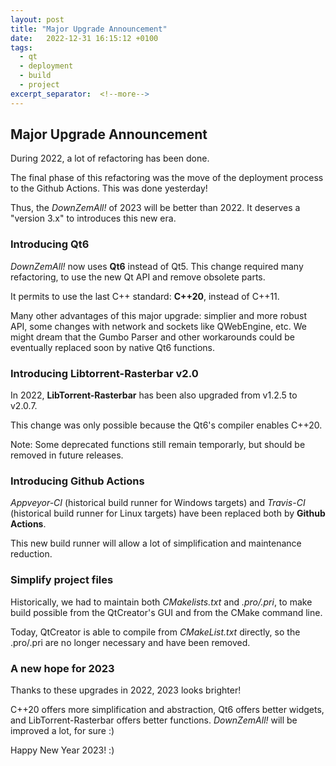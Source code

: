 ```yaml
---
layout: post
title: "Major Upgrade Announcement"
date:   2022-12-31 16:15:12 +0100
tags:
  - qt
  - deployment
  - build
  - project
excerpt_separator:  <!--more-->
---
```


## Major Upgrade Announcement

During 2022, a lot of refactoring has been done. 

The final phase of this refactoring was the move of the deployment process to the Github Actions. This was done yesterday!

Thus, the *DownZemAll!* of 2023 will be better than 2022. It deserves a "version 3.x" to introduces this new era.


### Introducing Qt6

*DownZemAll!* now uses **Qt6** instead of Qt5. This change required many refactoring, to use the new Qt API and remove obsolete parts.

It permits to use the last C++ standard: **C++20**, instead of C++11.

Many other advantages of this major upgrade: simplier and more robust API, some changes with network and sockets like QWebEngine, etc. We might dream that the Gumbo Parser and other workarounds could be eventually replaced soon by native Qt6 functions.


### Introducing Libtorrent-Rasterbar v2.0

In 2022, **LibTorrent-Rasterbar** has been also upgraded from v1.2.5 to v2.0.7.

This change was only possible because the Qt6's compiler enables C++20.

Note: Some deprecated functions still remain temporarly, but should be removed in future releases.


### Introducing Github Actions

*Appveyor-CI* (historical build runner for Windows targets) and *Travis-CI* (historical build runner for Linux targets) have been replaced both by **Github Actions**.

This new build runner will allow a lot of simplification and maintenance reduction.


### Simplify project files

Historically, we had to maintain both *CMakelists.txt* and *.pro/.pri*,
to make build possible from the QtCreator's GUI and from the CMake command line.

Today, QtCreator is able to compile from *CMakeList.txt* directly, so the .pro/.pri are no longer necessary and have been removed.


### A new hope for 2023

Thanks to these upgrades in 2022, 2023 looks brighter!

C++20 offers more simplification and abstraction, Qt6 offers better widgets, and LibTorrent-Rasterbar offers better functions. *DownZemAll!* will be improved a lot, for sure :)

Happy New Year 2023! :)

